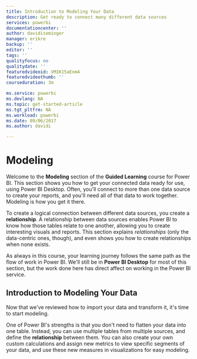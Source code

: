 ```yaml
---
title: Introduction to Modeling Your Data
description: Get ready to connect many different data sources
services: powerbi
documentationcenter: ''
author: davidiseminger
manager: erikre
backup: ''
editor: ''
tags: ''
qualityfocus: no
qualitydate: ''
featuredvideoid: VM1K15aEnm4
featuredvideothumb: ''
courseduration: 3m

ms.service: powerbi
ms.devlang: NA
ms.topic: get-started-article
ms.tgt_pltfrm: NA
ms.workload: powerbi
ms.date: 09/06/2017
ms.author: davidi

---
```

# Modeling
Welcome to the **Modeling** section of the **Guided Learning** course for Power BI. This section shows you how to get your connected data ready for use, using Power BI Desktop. Often, you'll connect to more than one data source to create your reports, and you'll need all of that data to work together. Modeling is how you get it there.

To create a logical connection between different data sources, you create a **relationship**. A relationship between data sources enables Power BI to know how those tables relate to one another, allowing you to create interesting visuals and reports. This section explains *relationships* (only the data-centric ones, though), and even shows you how to create relationships when none exists.

As always in this course, your learning journey follows the same path as the flow of work in Power BI. We'll still be in **Power BI Desktop** for most of this section, but the work done here has direct affect on working in the Power BI service.

## Introduction to Modeling Your Data
Now that we've reviewed how to import your data and transform it, it's time to start modeling.

One of Power BI's strengths is that you don't need to flatten your data into one table. Instead, you can use multiple tables from multiple sources, and define the **relationship** between them. You can also create your own custom calculations and assign new metrics to view specific segments of your data, and use these new measures in visualizations for easy modeling.


